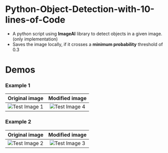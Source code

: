 # Python-Object-Detection-with-10-lines-of-Code

* A python script using **ImageAI** library to detect objects in a given image. (only implementation)
* Saves the image locally, if it crosses a **minimum probability** threshold of 0.3

# Demos

### Example 1
Original image             |  Modified image
:-------------------------:|:-------------------------:
![Test Image 1](test.jpeg)  |  ![Test Image 4](imagenew1.jpg)


### Example 2
Original image             |  Modified image
:-------------------------:|:-------------------------:
![Test Image 2](test2.jpg)  |  ![Test Image 3](imagenew.jpg)
